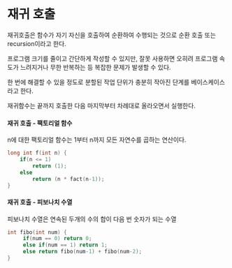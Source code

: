# 재귀 호출



재귀호출은 함수가 자기 자신을 호출하여 순환하여 수행되는 것으로 순환 호출 또는 recursion이라고 한다. 

프로그램 크기를 줄이고 간단하게 작성할 수 있지만, 잘못 사용하면 오히려 프로그램 속도가 느려지거나 무한 반복하는 등 복잡한 문제가 발생할 수 있다.



한 번에 해결할 수 있을 정도로 분할된 작업 단위가 충분히 작아진 단계를 베이스케이스라고 한다.

재귀함수는 끝까지 호출한 다음 마지막부터 차례대로 올라오면서 실행한다.



#### 재귀 호출 - 팩토리얼 함수

n에 대한 팩토리얼 함수는 1부터 n까지 모든 자연수를 곱하는 연산이다.

```c
long int f(int n) {
    if(n <= 1)
        return (1);
    else
        return (n * fact(n-1));
} 
```



#### 재귀 호출 - 피보나치 수열

피보나치 수열은 연속된 두개의 수의 합이 다음 번 숫자가 되는 수열

```c
int fibo(int num) {
     if(num == 0) return 0;
     else if(num == 1) return 1;
     else return fibo(num-1) + fibo(num-2);
}
```

